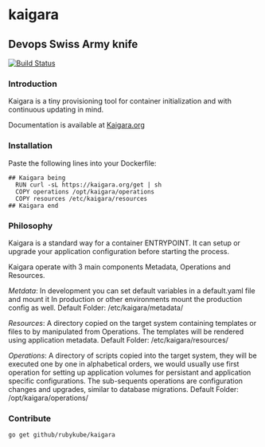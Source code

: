# kaigara
## Devops Swiss Army knife

[![Build Status](https://travis-ci.org/rubykube/kaigara.svg?branch=master)](https://travis-ci.org/rubykube/kaigara)

### Introduction

Kaigara is a tiny provisioning tool for container initialization
and with continuous updating in mind.

Documentation is available at [Kaigara.org](http://www.kaigara.org/)

### Installation

Paste the following lines into your Dockerfile:
```
## Kaigara being
  RUN curl -sL https://kaigara.org/get | sh
  COPY operations /opt/kaigara/operations
  COPY resources /etc/kaigara/resources
## Kaigara end
```

### Philosophy

Kaigara is a standard way for a container ENTRYPOINT. It can setup or upgrade
your application configuration before starting the process.

Kaigara operate with 3 main components Metadata, Operations and Resources.

*Metdata*: In development you can set default variables in a default.yaml file and mount it
In production or other environments mount the production config as well.
Default Folder: /etc/kaigara/metadata/

*Resources*: A directory copied on the target system containing templates or files to by manipulated
from Operations. The templates will be rendered using application metadata.
Default Folder: /etc/kaigara/resources/

*Operations*: A directory of scripts copied into the target system, they will be executed one by one in
alphabetical orders, we would usually use first operation for setting up application volumes for
persistant and application specific configurations. The sub-sequents operations are
configuration changes and upgrades, similar to database migrations.
Default Folder: /opt/kaigara/operations/

### Contribute

```
go get github/rubykube/kaigara
```
